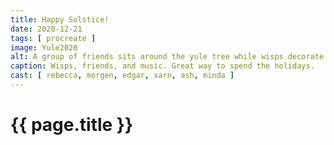 ```yaml
---
title: Happy Solstice!
date: 2020-12-21
tags: [ procreate ]
image: Yule2020
alt: A group of friends sits around the yule tree while wisps decorate it.
caption: Wisps, friends, and music. Great way to spend the holidays.
cast: [ rebecca, morgen, edgar, xarn, ash, minda ]
---
```

# {{ page.title }}